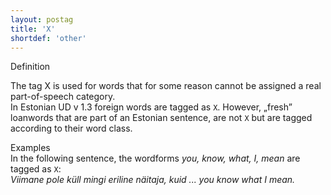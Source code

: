 ```yaml
---
layout: postag
title: 'X'
shortdef: 'other'
---
```

Definition


The tag X is used for words that for some reason cannot be assigned a real part-of-speech category.<br/>
In Estonian UD v 1.3 foreign words are tagged as <code>X</code>. However, „fresh” loanwords that are part of an Estonian sentence, are not <code>X</code> but are tagged according to their word class.<br/>

Examples<br/>
In the following sentence, the wordforms <i>you, know, what, I, mean</i> are tagged as <code>X</code>:<br/>
<i>Viimane pole küll mingi eriline näitaja, kuid ... you know what I mean.</i>

